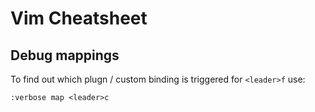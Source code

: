 # Vim Cheatsheet

## Debug mappings

To find out which plugn / custom binding is triggered for `<leader>f` use:

``` vim
:verbose map <leader>c
```


